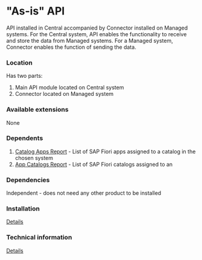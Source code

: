 # "As-is" API

API installed in Central accompanied by Connector installed on Managed systems. For the Central system, API enables the functionality to receive and store the data from Managed systems. For a Managed system, Connector enables the function of sending the data.

### Location
Has two parts:
1. Main API module located on Central system
2. Connector located on Managed system

### Available extensions
None

### Dependents
1. [Catalog Apps Report](ca.md) - List of SAP Fiori apps assigned to a catalog in the chosen system
2. [App Catalogs Report](ac.md) - List of SAP Fiori catalogs assigned to an

### Dependencies
Independent - does not need any other product to be installed

### Installation 
[Details](/inst/asis.md)

### Technical information
[Details](/tech/asis.md)